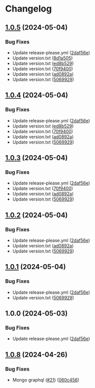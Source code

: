 # Changelog

## [1.0.5](https://github.com/Remote-Falcon/remote-falcon-control-panel/compare/v1.0.4...v1.0.5) (2024-05-04)


### Bug Fixes

* Update release-please.yml ([2daf56e](https://github.com/Remote-Falcon/remote-falcon-control-panel/commit/2daf56e4ad0e51a9a2f3608f5923a8310b09d777))
* Update version.txt ([8d1a505](https://github.com/Remote-Falcon/remote-falcon-control-panel/commit/8d1a505a0992cdc8ec601df27071e420452dbf53))
* Update version.txt ([ed8b529](https://github.com/Remote-Falcon/remote-falcon-control-panel/commit/ed8b5291ffc03113ac1ee0c1ced374d586fc89e4))
* Update version.txt ([70f9400](https://github.com/Remote-Falcon/remote-falcon-control-panel/commit/70f9400c9c07960ff9de89df7c82c6a73b783d98))
* Update version.txt ([ad0892a](https://github.com/Remote-Falcon/remote-falcon-control-panel/commit/ad0892a9d13ae758d02e26aa9a86a60b19a5b705))
* Update version.txt ([5069929](https://github.com/Remote-Falcon/remote-falcon-control-panel/commit/50699298a61ef3669332841268681cd054c0f995))

## [1.0.4](https://github.com/Remote-Falcon/remote-falcon-control-panel/compare/v1.0.3...v1.0.4) (2024-05-04)


### Bug Fixes

* Update release-please.yml ([2daf56e](https://github.com/Remote-Falcon/remote-falcon-control-panel/commit/2daf56e4ad0e51a9a2f3608f5923a8310b09d777))
* Update version.txt ([ed8b529](https://github.com/Remote-Falcon/remote-falcon-control-panel/commit/ed8b5291ffc03113ac1ee0c1ced374d586fc89e4))
* Update version.txt ([70f9400](https://github.com/Remote-Falcon/remote-falcon-control-panel/commit/70f9400c9c07960ff9de89df7c82c6a73b783d98))
* Update version.txt ([ad0892a](https://github.com/Remote-Falcon/remote-falcon-control-panel/commit/ad0892a9d13ae758d02e26aa9a86a60b19a5b705))
* Update version.txt ([5069929](https://github.com/Remote-Falcon/remote-falcon-control-panel/commit/50699298a61ef3669332841268681cd054c0f995))

## [1.0.3](https://github.com/Remote-Falcon/remote-falcon-control-panel/compare/v1.0.2...v1.0.3) (2024-05-04)


### Bug Fixes

* Update release-please.yml ([2daf56e](https://github.com/Remote-Falcon/remote-falcon-control-panel/commit/2daf56e4ad0e51a9a2f3608f5923a8310b09d777))
* Update version.txt ([70f9400](https://github.com/Remote-Falcon/remote-falcon-control-panel/commit/70f9400c9c07960ff9de89df7c82c6a73b783d98))
* Update version.txt ([ad0892a](https://github.com/Remote-Falcon/remote-falcon-control-panel/commit/ad0892a9d13ae758d02e26aa9a86a60b19a5b705))
* Update version.txt ([5069929](https://github.com/Remote-Falcon/remote-falcon-control-panel/commit/50699298a61ef3669332841268681cd054c0f995))

## [1.0.2](https://github.com/Remote-Falcon/remote-falcon-control-panel/compare/v1.0.1...v1.0.2) (2024-05-04)


### Bug Fixes

* Update release-please.yml ([2daf56e](https://github.com/Remote-Falcon/remote-falcon-control-panel/commit/2daf56e4ad0e51a9a2f3608f5923a8310b09d777))
* Update version.txt ([ad0892a](https://github.com/Remote-Falcon/remote-falcon-control-panel/commit/ad0892a9d13ae758d02e26aa9a86a60b19a5b705))
* Update version.txt ([5069929](https://github.com/Remote-Falcon/remote-falcon-control-panel/commit/50699298a61ef3669332841268681cd054c0f995))

## [1.0.1](https://github.com/Remote-Falcon/remote-falcon-control-panel/compare/v1.0.0...v1.0.1) (2024-05-04)


### Bug Fixes

* Update release-please.yml ([2daf56e](https://github.com/Remote-Falcon/remote-falcon-control-panel/commit/2daf56e4ad0e51a9a2f3608f5923a8310b09d777))
* Update version.txt ([5069929](https://github.com/Remote-Falcon/remote-falcon-control-panel/commit/50699298a61ef3669332841268681cd054c0f995))

## 1.0.0 (2024-05-03)


### Bug Fixes

* Update release-please.yml ([2daf56e](https://github.com/Remote-Falcon/remote-falcon-control-panel/commit/2daf56e4ad0e51a9a2f3608f5923a8310b09d777))

## [1.0.8](https://github.com/Remote-Falcon/remote-falcon-control-panel/compare/v1.0.7...v1.0.8) (2024-04-26)


### Bug Fixes

* Mongo graphql ([#21](https://github.com/Remote-Falcon/remote-falcon-control-panel/issues/21)) ([060c456](https://github.com/Remote-Falcon/remote-falcon-control-panel/commit/060c456bee058250f89c98867e524faa3aea5490))
